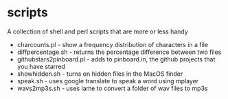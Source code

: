 scripts
=======

A collection of shell and perl scripts that are more or less handy

* charcounts.pl - show a frequency distribution of characters in a file
* diffpercentage.sh - returns the percentage difference between two files
* githubstars2pinboard.pl - adds to pinboard.in, the github projects that you have starred
* showhidden.sh - turns on hidden files in the MacOS finder
* speak.sh - uses google translate to speak a word using mplayer
* wavs2mp3s.sh - uses lame to convert a folder of wav files to mp3s
